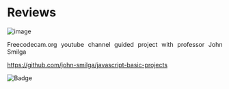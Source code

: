 # Reviews
![image](https://user-images.githubusercontent.com/89324859/209365739-2348128d-8c44-4218-bf2c-ae387afa87e6.png)
<p align="justify"> Freecodecam.org youtube channel guided project with professor John Smilga

https://github.com/john-smilga/javascript-basic-projects

</p>

![Badge](https://img.shields.io/static/v1?label=javaScript&message=project&color=yellow&style=for-the-badge&logo=JS)

